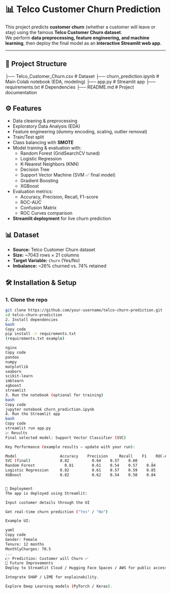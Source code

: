 # 📊 Telco Customer Churn Prediction

This project predicts **customer churn** (whether a customer will leave or stay) using the famous **Telco Customer Churn dataset**.  
We perform **data preprocessing, feature engineering, and machine learning**, then deploy the final model as an **interactive Streamlit web app**.

---

## 📁 Project Structure
├── Telco_Customer_Churn.csv # Dataset
├── churn_prediction.ipynb # Main Colab notebook (EDA, modeling)
├── app.py # Streamlit app
├── requirements.txt # Dependencies
├── README.md # Project documentation


## ⚙️ Features
- Data cleaning & preprocessing  
- Exploratory Data Analysis (EDA)  
- Feature engineering (dummy encoding, scaling, outlier removal)  
- Train/Test split  
- Class balancing with **SMOTE**  
- Model training & evaluation with:
  - Random Forest (GridSearchCV tuned)
  - Logistic Regression
  - K-Nearest Neighbors (KNN)
  - Decision Tree
  - Support Vector Machine (SVM ✅ final model)
  - Gradient Boosting
  - XGBoost  
- Evaluation metrics:
  - Accuracy, Precision, Recall, F1-score
  - ROC-AUC
  - Confusion Matrix
  - ROC Curves comparison  
- **Streamlit deployment** for live churn prediction  


## 📊 Dataset
- **Source:** Telco Customer Churn dataset  
- **Size:** ~7043 rows × 21 columns  
- **Target Variable:** `Churn` (Yes/No)  
- **Imbalance:** ~26% churned vs. 74% retained  


## 🛠️ Installation & Setup
### 1. Clone the repo
```bash
git clone https://github.com/your-username/telco-churn-prediction.git
cd telco-churn-prediction
2. Install dependencies
bash
Copy code
pip install -r requirements.txt
(requirements.txt example)

nginx
Copy code
pandas
numpy
matplotlib
seaborn
scikit-learn
imblearn
xgboost
streamlit
3. Run the notebook (optional for training)
bash
Copy code
jupyter notebook churn_prediction.ipynb
4. Run the Streamlit app
bash
Copy code
streamlit run app.py
📈 Results
Final selected model: Support Vector Classifier (SVC)

Key Performance (example results – update with your run):

Model	                Accuracy	Precision	  Recall	F1	  ROC-AUC
SVC (final)            	0.82	      0.64	  0.57	  0.60	    _
Random Forest	          0.81	      0.61	  0.54	  0.57	  0.84
Logistic Regression    	0.82	      0.61	  0.57	  0.59	  0.85
XGBoost	                0.82	      0.62	  0.54	  0.58	  0.84


🚀 Deployment
The app is deployed using Streamlit:

Input customer details through the UI

Get real-time churn prediction ("Yes" / "No")

Example UI:

yaml
Copy code
Gender: Female
Tenure: 12 months
MonthlyCharges: 70.5
...
👉 Prediction: Customer will Churn ✅
📌 Future Improvements
Deploy to Streamlit Cloud / Hugging Face Spaces / AWS for public access.

Integrate SHAP / LIME for explainability.

Explore Deep Learning models (PyTorch / Keras).
